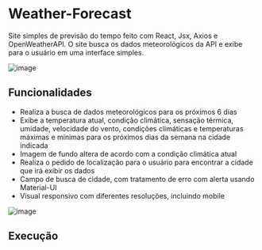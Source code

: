 # Weather-Forecast

Site simples de previsão do tempo feito com React, Jsx, Axios e OpenWeatherAPI. O site busca os dados meteorológicos da API e exibe para o usuário em uma interface simples.

![image](https://github.com/user-attachments/assets/55ff8fc4-4a46-491c-8eac-8916e5a0bdf5)

## Funcionalidades
- Realiza a busca de dados meteorológicos para os próximos 6 dias
- Exibe a temperatura atual, condição climática, sensação térmica, umidade, velocidade do vento, condições climáticas e temperaturas máximas e mínimas para os próximos dias da semana na cidade indicada
- Imagem de fundo altera de acordo com a condição climática atual
- Realiza o pedido de localização para o usuário para encontrar a cidade que irá exibir os dados
- Campo de busca de cidade, com tratamento de erro com alerta usando Material-UI
- Visual responsivo com diferentes resoluções, incluindo mobile

![image](https://github.com/user-attachments/assets/84acdc5e-a68e-4da1-ad69-8dc2f1cdbb6f)

## Execução
